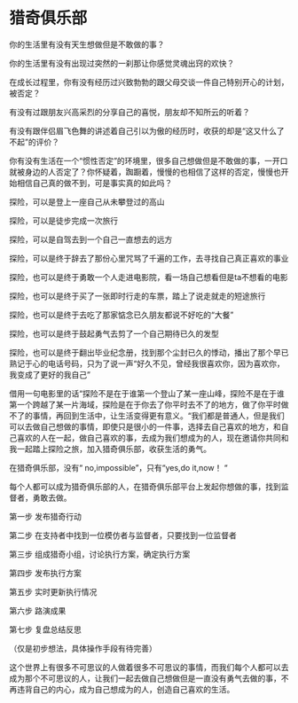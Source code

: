 # 猎奇俱乐部

你的生活里有没有天生想做但是不敢做的事？

你的生活里有没有出现过突然的一刹那让你感觉灵魂出窍的欢快？

在成长过程里，你有没有经历过兴致勃勃的跟父母交谈一件自己特别开心的计划，被否定？

有没有过跟朋友兴高采烈的分享自己的喜悦，朋友却不知所云的听着？

有没有跟伴侣眉飞色舞的讲述着自己引以为傲的经历时，收获的却是“这又什么了不起”的评价？

你有没有生活在一个“惯性否定”的环境里，很多自己想做但是不敢做的事，一开口就被身边的人否定了？你怀疑着，踟蹰着，慢慢的也相信了这样的否定，慢慢也开始相信自己真的做不到，可是事实真的如此吗？


探险，可以是登上一座自己从未攀登过的高山

探险，可以是徒步完成一次旅行

探险，可以是自驾去到一个自己一直想去的远方

探险，可以是终于辞去了那份心里咒骂了千遍的工作，去寻找自己真正喜欢的事业

探险，也可以是终于勇敢一个人走进电影院，看一场自己想看但是ta不想看的电影

探险，也可以是终于买了一张即时行走的车票，踏上了说走就走的短途旅行

探险，也可以是终于去吃了那家惦念已久朋友都说不好吃的“大餐”

探险，也可以是终于鼓起勇气去剪了一个自己期待已久的发型

探险，也可以是终于翻出毕业纪念册，找到那个尘封已久的悸动，播出了那个早已熟记于心的电话号码，只为了说一声“好久不见，曾经我很喜欢你，因为喜欢你，我变成了更好的我自己”


借用一句电影里的话“探险不是在于谁第一个登山了某一座山峰，探险不是在于谁第一个跨越了某一片海域，探险是在于你去了你平时去不了的地方，做了你平时做不了的事情，再回到生活中，让生活变得更有意义。“我们都是普通人，但是我们可以去做自己想做的事情，即使只是很小的一件事，选择去自己喜欢的地方，和自己喜欢的人在一起，做自己喜欢的事，去成为我们想成为的人，现在邀请你共同和我一起踏上探险之旅，加入猎奇俱乐部，收获生活的勇气。


在猎奇俱乐部，没有“ no,impossible”，只有“yes,do it,now！ “

每个人都可以成为猎奇俱乐部的人，在猎奇俱乐部平台上发起你想做的事，找到监督者，勇敢去做。

第一步 发布猎奇行动

第二步 在支持者中找到一位模仿者与监督者，只要找到一位监督者

第三步 组成猎奇小组，讨论执行方案，确定执行方案

第四步 发布执行方案

第五步 实时更新执行情况

第六步 路演成果

第七步 复盘总结反思

（仅是初步想法，具体操作手段有待完善）


这个世界上有很多不可思议的人做着很多不可思议的事情，而我们每个人都可以去成为那个不可思议的人，让我们一起去做自己想做但是一直没有勇气去做的事，不再违背自己的内心，成为自己想成为的人，创造自己喜欢的生活。


